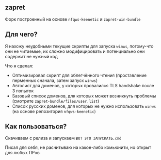 zapret
---
Форк построенный на основе `nfqws-keenetic` и `zapret-win-bundle`

Для чего?
---
Я нахожу неудобными текущие скрипты для запуска `winws`, потому-что они не читаемые, их сложно модифицировать и потенциально они содержат не нужный код<br/>

Что я сделал:
- Оптимизировал скрипт для облегчённого чтения (проставление перменных сначала, затем запуск `winws`)
- Автолист для доменов, у которых провалился TLS handshake после 3 попыток
- Базовый список доменов, для которых может возникнуть проблемы (смотрите `zapret-bundle/files/user.list`)
- Список русских доменов, для которых не нужно использовать `winws` (на основе репозитория `nfqws-keenetic`)

Как пользоваться?
---
Скачиваем с релиза и запускаем `ВОТ ЭТО ЗАПУСКАТЬ.cmd`

Писал для себя, не расчитываю на какое-либо комьюнити, но открыт для любых ПРов